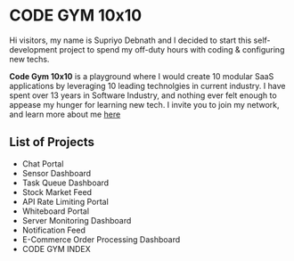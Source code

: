 # CODE GYM 10x10

Hi visitors, my name is Supriyo Debnath and I decided to start this self-development project to spend my off-duty hours with coding & configuring new techs.

**Code Gym 10x10** is a playground where I would create 10 modular SaaS applications by leveraging 10 leading technolgies in current industry. I have spent over 13 years in Software Industry, and nothing ever felt enough to appease my hunger for learning new tech. I invite you to join my network, and learn more about me [here](https://www.linkedin.com/in/supriyodebnath/)

## List of Projects

- Chat Portal
- Sensor Dashboard
- Task Queue Dashboard
- Stock Market Feed
- API Rate Limiting Portal
- Whiteboard Portal
- Server Monitoring Dashboard
- Notification Feed
- E-Commerce Order Processing Dashboard
- CODE GYM INDEX
